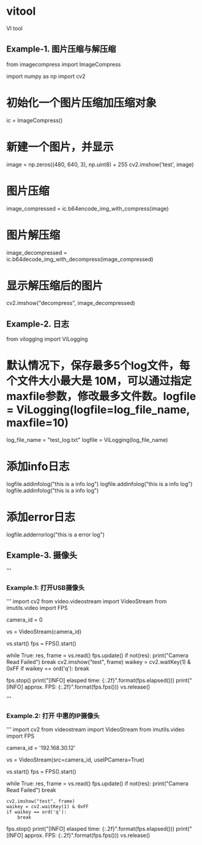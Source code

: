 # vitool
VI tool

Example-1. 图片压缩与解压缩
-------------------------------------------------------------------------------
from imagecompress import ImageCompress

import numpy as np
import cv2

# 初始化一个图片压缩加压缩对象
ic = ImageCompress()

# 新建一个图片，并显示
image = np.zeros((480, 640, 3), np.uint8) + 255
cv2.imshow('test', image)

# 图片压缩
image_compressed = ic.b64encode_img_with_compress(image)

# 图片解压缩
image_decompressed = ic.b64decode_img_with_decompress(image_compressed)

# 显示解压缩后的图片
cv2.imshow("decompress", image_decompressed)


Example-2. 日志
-------------------------------------------------------------------------------
from vilogging import ViLogging

# 默认情况下，保存最多5个log文件，每个文件大小最大是 10M，可以通过指定maxfile参数，修改最多文件数。logfile = ViLogging(logfile=log_file_name, maxfile=10)
log_file_name = "test_log.txt"
logfile = ViLogging(log_file_name)

# 添加info日志
logfile.addinfolog("this is a info log")
logfile.addinfolog("this is a info log")
logfile.addinfolog("this is a info log")

# 添加error日志
logfile.adderrorlog("this is a error log")


Example-3. 摄像头
-------------------------------------------------------------------------------

'''
### Example.1: 打开USB摄像头 
'''
import cv2
from video.videostream import VideoStream
from imutils.video import FPS

camera_id = 0

vs = VideoStream(camera_id)

vs.start()
fps = FPS().start()

while True:
    res, frame = vs.read()
    fps.update()
    if not(res):
        print("Camera Read Failed")
        break
    cv2.imshow("test", frame)
    waikey = cv2.waitKey(1) & 0xFF
    if waikey == ord('q'):
        break

fps.stop()
print("[INFO] elasped time: {:.2f}".format(fps.elapsed()))
print("[INFO] approx. FPS: {:.2f}".format(fps.fps()))
vs.release()


'''
### Example.2: 打开 中惠的IP摄像头
'''
import cv2
from videostream import VideoStream
from imutils.video import FPS

camera_id = '192.168.30.12'

vs = VideoStream(src=camera_id, useIPCamera=True)

vs.start()
fps = FPS().start()

while True:
    res, frame = vs.read()
    fps.update()
    if not(res):
        print("Camera Read Failed")
        break
    
    cv2.imshow("test", frame)
    waikey = cv2.waitKey(1) & 0xFF
    if waikey == ord('q'):
        break

fps.stop()
print("[INFO] elasped time: {:.2f}".format(fps.elapsed()))
print("[INFO] approx. FPS: {:.2f}".format(fps.fps()))
vs.release()
